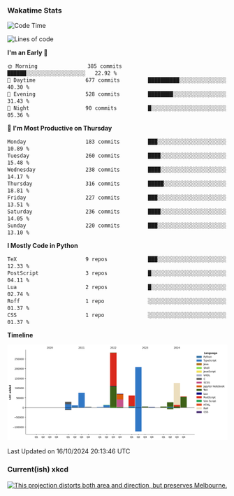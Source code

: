### Wakatime Stats
<!--START_SECTION:waka-->
![Code Time](http://img.shields.io/badge/Code%20Time-2%2C900%20hrs%2020%20mins-blue)

![Lines of code](https://img.shields.io/badge/From%20Hello%20World%20I%27ve%20Written-979.7%20thousand%20lines%20of%20code-blue)

**I'm an Early 🐤** 

```text
🌞 Morning                385 commits         ██████░░░░░░░░░░░░░░░░░░░   22.92 % 
🌆 Daytime                677 commits         ██████████░░░░░░░░░░░░░░░   40.30 % 
🌃 Evening                528 commits         ████████░░░░░░░░░░░░░░░░░   31.43 % 
🌙 Night                  90 commits          █░░░░░░░░░░░░░░░░░░░░░░░░   05.36 % 
```
📅 **I'm Most Productive on Thursday** 

```text
Monday                   183 commits         ███░░░░░░░░░░░░░░░░░░░░░░   10.89 % 
Tuesday                  260 commits         ████░░░░░░░░░░░░░░░░░░░░░   15.48 % 
Wednesday                238 commits         ████░░░░░░░░░░░░░░░░░░░░░   14.17 % 
Thursday                 316 commits         █████░░░░░░░░░░░░░░░░░░░░   18.81 % 
Friday                   227 commits         ███░░░░░░░░░░░░░░░░░░░░░░   13.51 % 
Saturday                 236 commits         ████░░░░░░░░░░░░░░░░░░░░░   14.05 % 
Sunday                   220 commits         ███░░░░░░░░░░░░░░░░░░░░░░   13.10 % 
```


**I Mostly Code in Python** 

```text
TeX                      9 repos             ███░░░░░░░░░░░░░░░░░░░░░░   12.33 % 
PostScript               3 repos             █░░░░░░░░░░░░░░░░░░░░░░░░   04.11 % 
Lua                      2 repos             █░░░░░░░░░░░░░░░░░░░░░░░░   02.74 % 
Roff                     1 repo              ░░░░░░░░░░░░░░░░░░░░░░░░░   01.37 % 
CSS                      1 repo              ░░░░░░░░░░░░░░░░░░░░░░░░░   01.37 % 
```



**Timeline**

![Lines of Code chart](https://raw.githubusercontent.com/joshuajeschek/joshuajeschek/main/assets/bar_graph.png)


 Last Updated on 16/10/2024 20:13:46 UTC
<!--END_SECTION:waka-->

### Current(ish) xkcd
<a id="xkcd-a" title="This projection distorts both area and direction, but preserves Melbourne." href="https://www.xkcd.com" target="_blank">
        <img align="center" id="xkcd-img" src="https://imgs.xkcd.com/comics/bad_map_projection_the_united_stralia.png" alt="This projection distorts both area and direction, but preserves Melbourne." height=300 />
</a>
